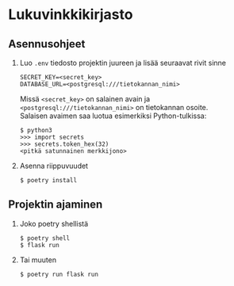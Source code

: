 # Lukuvinkkikirjasto

## Asennusohjeet
1. Luo `.env` tiedosto projektin juureen ja lisää seuraavat rivit sinne
    ```
    SECRET_KEY=<secret_key>
    DATABASE_URL=<postgresql:///tietokannan_nimi>
    ```
    Missä `<secret_key>` on salainen avain ja `<postgresql:///tietokannan_nimi>` on tietokannan osoite.  
    Salaisen avaimen saa luotua esimerkiksi Python-tulkissa:
    ```
    $ python3
    >>> import secrets
    >>> secrets.token_hex(32)
    <pitkä satunnainen merkkijono>
    ```

2. Asenna riippuvuudet
    ```
    $ poetry install
    ```

## Projektin ajaminen
1. Joko poetry shellistä
    ```
    $ poetry shell
    $ flask run
    ```
2. Tai muuten
    ```
    $ poetry run flask run
    ```